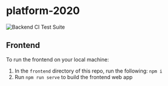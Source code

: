 # platform-2020
![Backend CI Test Suite](https://github.com/gotechnica/platform-2020/workflows/Backend%20CI%20Test%20Suite/badge.svg)

## Frontend
To run the frontend on your local machine:
1. In the `frontend` directory of this repo, run the following: `npm i`
2. Run `npm run serve` to build the frontend web app 
